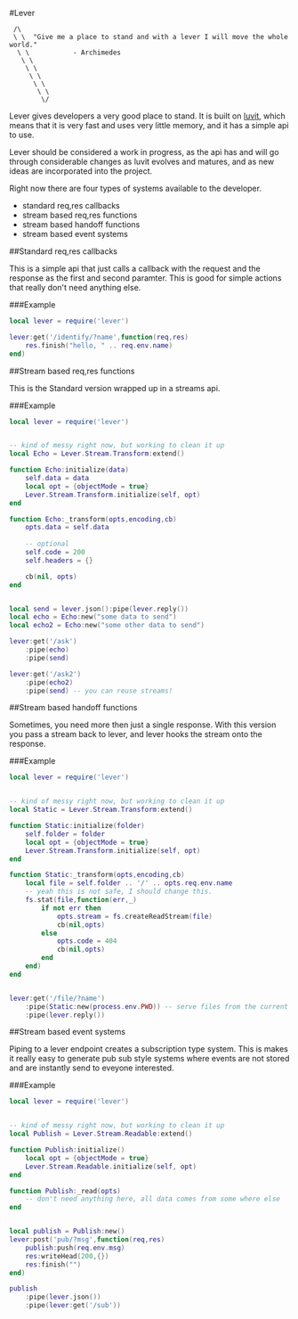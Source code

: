 #Lever

```
 /\
 \ \  "Give me a place to stand and with a lever I will move the whole world."
  \ \           - Archimedes
   \ \
    \ \
     \ \
      \ \
       \ \
        \/
```


Lever gives developers a very good place to stand. It is built on [luvit](https://luvit.io), which means that it is very fast and uses very little memory, and it has a simple api to use.

Lever should be considered a work in progress, as the api has and will go through considerable changes as luvit evolves and matures, and as new ideas are incorporated into the project.


Right now there are four types of systems available to the developer.
- standard req,res callbacks
- stream based req,res functions
- stream based handoff functions
- stream based event systems

##Standard req,res callbacks

This is a simple api that just calls a callback with the request and the response as the first and second paramter. This is good for simple actions that really don't need anything else.

###Example

```lua
local lever = require('lever')

lever:get('/identify/?name',function(req,res)
	res.finish("hello, " .. req.env.name)
end)

```

##Stream based req,res functions

This is the Standard version wrapped up in a streams api.

###Example

```lua
local lever = require('lever')


-- kind of messy right now, but working to clean it up
local Echo = Lever.Stream.Transform:extend()

function Echo:initialize(data)
    self.data = data
    local opt = {objectMode = true}
    Lever.Stream.Transform.initialize(self, opt)
end

function Echo:_transform(opts,encoding,cb)
    opts.data = self.data
    
    -- optional
    self.code = 200
    self.headers = {}

    cb(nil, opts)
end


local send = lever.json():pipe(lever.reply())
local echo = Echo:new("some data to send")
local echo2 = Echo:new("some other data to send")

lever:get('/ask')
	:pipe(echo)
	:pipe(send)

lever:get('/ask2')
	:pipe(echo2)
	:pipe(send) -- you can reuse streams!

```

##Stream based handoff functions

Sometimes, you need more then just a single response. With this version you pass a stream back to lever, and lever hooks the stream onto the response.

###Example

```lua
local lever = require('lever')


-- kind of messy right now, but working to clean it up
local Static = Lever.Stream.Transform:extend()

function Static:initialize(folder)
    self.folder = folder
    local opt = {objectMode = true}
    Lever.Stream.Transform.initialize(self, opt)
end

function Static:_transform(opts,encoding,cb)
    local file = self.folder .. '/' .. opts.req.env.name
    -- yeah this is not safe, I should change this.
    fs.stat(file,function(err,_)
        if not err then
            opts.stream = fs.createReadStream(file)
            cb(nil,opts)
        else
            opts.code = 404
            cb(nil,opts)
        end
    end)
end


lever:get('/file/?name')
    :pipe(Static:new(process.env.PWD)) -- serve files from the current directory
    :pipe(lever.reply())
```

##Stream based event systems

Piping to a lever endpoint creates a subscription type system. This is makes it really easy to generate pub sub style systems where events are not stored and are instantly send to eveyone interested.

###Example

```lua
local lever = require('lever')


-- kind of messy right now, but working to clean it up
local Publish = Lever.Stream.Readable:extend()

function Publish:initialize()
    local opt = {objectMode = true}
    Lever.Stream.Readable.initialize(self, opt)
end

function Publish:_read(opts)
	-- don't need anything here, all data comes from some where else
end


local publish = Publish:new()
lever:post('pub/?msg',function(req,res)
	publish:push(req.env.msg)
	res:writeHead(200,{})
    res:finish("")
end)

publish
    :pipe(lever.json())
    :pipe(lever:get('/sub'))
```